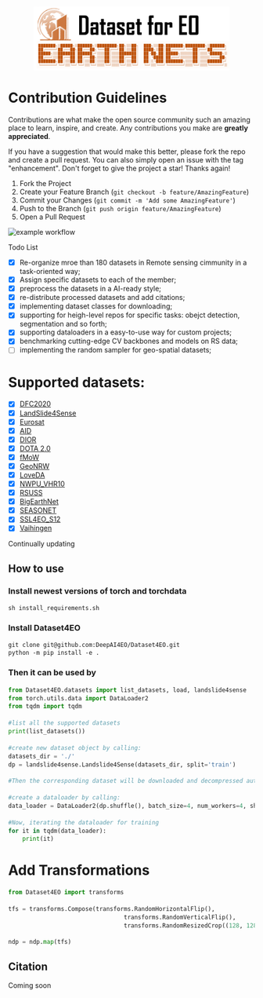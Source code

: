 <div  align="center">    
 <img src="resources/datasets4eo.png" width = "400" height = "130" alt="segmentation" align=center />
</div>


# Contribution Guidelines
Contributions are what make the open source community such an amazing place to learn, inspire, and create. Any contributions you make are **greatly appreciated**.

If you have a suggestion that would make this better, please fork the repo and create a pull request. You can also simply open an issue with the tag "enhancement".
Don't forget to give the project a star! Thanks again!

1. Fork the Project
2. Create your Feature Branch (`git checkout -b feature/AmazingFeature`)
3. Commit your Changes (`git commit -m 'Add some AmazingFeature'`)
4. Push to the Branch (`git push origin feature/AmazingFeature`)
5. Open a Pull Request



![example workflow](https://github.com/github/docs/actions/workflows/main.yml/badge.svg)

Todo List

- [x] Re-organize mroe than 180 datasets in Remote sensing cimmunity in a task-oriented way;
- [x] Assign specific datasets to each of the member;
- [x] preprocess the datasets in a AI-ready style;
- [x] re-distribute processed datasets and add citations;
- [x] implementing dataset classes for downloading;
- [x] supporting for heigh-level repos for specific tasks: obejct detection, segmentation and so forth;
- [x] supporting dataloaders in a easy-to-use way for custom projects;
- [x] benchmarking cutting-edge CV backbones and models on RS data;
- [ ] implementing the random sampler for geo-spatial datasets;

# Supported datasets:

- [x] [DFC2020](https://ieee-dataport.org/competitions/2020-ieee-grss-data-fusion-contest)
- [x] [LandSlide4Sense](https://www.iarai.ac.at/landslide4sense/)
- [x] [Eurosat](https://github.com/phelber/EuroSAT#)
- [x] [AID](https://captain-whu.github.io/AID/)
- [x] [DIOR](http://www.escience.cn/people/JunweiHan/DIOR.html)
- [x] [DOTA 2.0](https://captain-whu.github.io/DOTA/index.html)
- [x] [fMoW](https://github.com/fMoW/dataset)
- [x] [GeoNRW](https://github.com/gbaier/geonrw)
- [x] [LoveDA](https://github.com/Junjue-Wang/LoveDA)
- [x] [NWPU_VHR10](https://github.com/chaozhong2010/VHR-10_dataset_coco)
- [x] [RSUSS](https://github.com/EarthNets/RSI-MMSegmentation)
- [x] [BigEarthNet](https://bigearth.net/)
- [x] [SEASONET](https://zenodo.org/record/5850307#.Y0cayXbP1D8)
- [x] [SSL4EO_S12](https://github.com/zhu-xlab/SSL4EO-S12)
- [x] [Vaihingen](https://www.isprs.org/education/benchmarks/UrbanSemLab/2d-sem-label-vaihingen.aspx)

Continually updating

## How to use

### Install newest versions of torch and torchdata
```shell
sh install_requirements.sh
```

### Install Dataset4EO
```shell
git clone git@github.com:DeepAI4EO/Dataset4EO.git
python -m pip install -e .
```

### Then it can be used by
```python
from Dataset4EO.datasets import list_datasets, load, landslide4sense
from torch.utils.data import DataLoader2
from tqdm import tqdm

#list all the supported datasets
print(list_datasets())

#create new dataset object by calling:
datasets_dir = './'
dp = landslide4sense.Landslide4Sense(datasets_dir, split='train')

#Then the corresponding dataset will be downloaded and decompressed automatically

#create a dataloader by calling:
data_loader = DataLoader2(dp.shuffle(), batch_size=4, num_workers=4, shuffle=True, drop_last=True)

#Now, iterating the dataloader for training
for it in tqdm(data_loader):
    print(it)
```

# Add Transformations
```python
from Dataset4EO import transforms

tfs = transforms.Compose(transforms.RandomHorizontalFlip(),
                                 transforms.RandomVerticalFlip(),
                                 transforms.RandomResizedCrop((128, 128), scale=[0.5, 1]))
                                 
ndp = ndp.map(tfs)
```

## Citation
Coming soon

